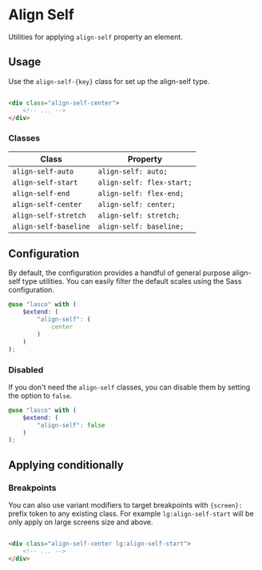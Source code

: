 # Align Self

Utilities for applying `align-self` property an element.

## Usage

Use the `align-self-{key}` class for set up the align-self type.

```html

<div class="align-self-center">
    <!-- ... -->
</div>
```

### Classes

| Class                 | Property                  |
|-----------------------|---------------------------|
| `align-self-auto`     | `align-self: auto;`       |
| `align-self-start`    | `align-self: flex-start;` |
| `align-self-end`      | `align-self: flex-end;`   |
| `align-self-center`   | `align-self: center;`     |
| `align-self-stretch`  | `align-self: stretch;`    |
| `align-self-baseline` | `align-self: baseline;`   |

## Configuration

By default, the configuration provides a handful of general purpose align-self type utilities. You can easily filter the
default scales using the Sass configuration.

```scss
@use "lasco" with (
    $extend: (
        "align-self": (
            center
        )
    )
);
```

### Disabled

If you don't need the `align-self` classes, you can disable them by setting the option to `false`.

```scss
@use "lasco" with (
    $extend: (
        "align-self": false
    )
);
```

## Applying conditionally

### Breakpoints

You can also use variant modifiers to target breakpoints with `{screen}:` prefix token to any existing class. For
example `lg:align-self-start` will be only apply on large screens size and above.

```html

<div class="align-self-center lg:align-self-start">
    <!-- ... -->
</div>
```
